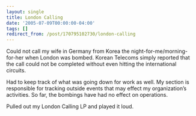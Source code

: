 ```yaml
---
layout: single
title: London Calling
date: '2005-07-09T00:00:00-04:00'
tags: []
redirect_from: /post/170795102730/london-calling
---
```

Could not call my wife in Germany from Korea the night-for-me/morning-for-her when London was bombed. Korean Telecoms simply reported that the call could not be completed without even hitting the international circuits.

Had to keep track of what was going down for work as well. My section is responsible for tracking outside events that may effect my organization&rsquo;s activities. So far, the bombings have had no effect on operations.

Pulled out my London Calling LP and played it loud.
